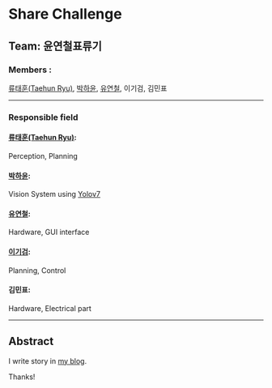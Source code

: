 # Share Challenge
## Team: 윤연철표류기
### Members : 
[류태훈(Taehun Ryu)](https://github.com/taehun-ryu), [박하윤](https://github.com/parkhy0106), [유연철](https://github.com/YouYCJS), 이기검, 김민표

---
### Responsible field
#### [류태훈(Taehun Ryu)](https://github.com/taehun-ryu):
Perception, Planning
#### [박하윤](https://github.com/parkhy0106):
Vision System using [Yolov7](https://github.com/WongKinYiu/yolov7)
#### [유연철](https://github.com/YouYCJS):
Hardware, GUI interface
#### [이기검](https://github.com/geegum):
Planning, Control
#### 김민표:
Hardware, Electrical part

---

## Abstract
I write story in [my blog](https://taehun-ryu.github.io/portfolio/share_challange/).

Thanks!
